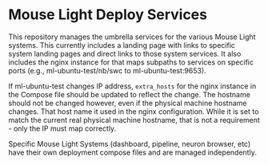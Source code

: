 # Mouse Light Deploy Services
This repository manages the umbrella services for the various Mouse Light systems.  This currently includes a landing page
with links to specific system landing pages and direct links to those system services.  It also includes the nginx instance
for that maps subpaths to services on specific ports (e.g., ml-ubuntu-test/nb/swc to ml-ubuntu-test:9653).

If ml-ubuntu-test changes IP address, `extra_hosts` for the nginx instance in the Compose file should be updated to 
reflect the change.  The hostname should not be changed however, even if the physical machine hostname changes.  That 
host name it used in the nginx configuration.  While it is set to match the current real physical machine hostname, that
is not a requirement - only the IP must map correctly.

Specific Mouse Light Systems (dashboard, pipeline, neuron browser, etc) have their own deployment compose files and are
managed independently.
